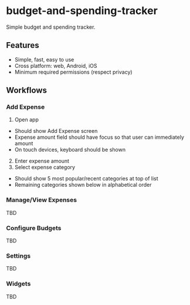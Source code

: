 # budget-and-spending-tracker
Simple budget and spending tracker.

## Features
* Simple, fast, easy to use
* Cross platform: web, Android, iOS
* Minimum required permissions (respect privacy)

## Workflows

### Add Expense
1. Open app
  * Should show Add Expense screen
  * Expense amount field should have focus so that user can immediately amount
  * On touch devices, keyboard should be shown
2. Enter expense amount
3. Select expense category
  * Should show 5 most popular/recent categories at top of list
  * Remaining categories shown below in alphabetical order

### Manage/View Expenses
TBD

### Configure Budgets
TBD

### Settings
TBD

### Widgets
TBD